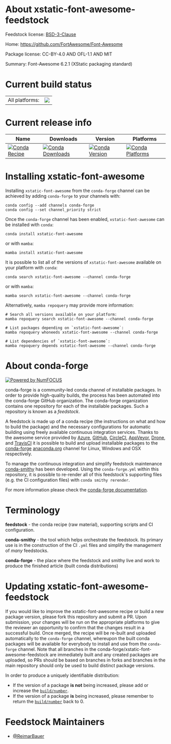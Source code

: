 About xstatic-font-awesome-feedstock
====================================

Feedstock license: [BSD-3-Clause](https://github.com/conda-forge/xstatic-font-awesome-feedstock/blob/main/LICENSE.txt)

Home: https://github.com/FortAwesome/Font-Awesome

Package license: CC-BY-4.0 AND OFL-1.1 AND MIT

Summary: Font-Awesome 6.2.1 (XStatic packaging standard)

Current build status
====================


<table><tr><td>All platforms:</td>
    <td>
      <a href="https://dev.azure.com/conda-forge/feedstock-builds/_build/latest?definitionId=21705&branchName=main">
        <img src="https://dev.azure.com/conda-forge/feedstock-builds/_apis/build/status/xstatic-font-awesome-feedstock?branchName=main">
      </a>
    </td>
  </tr>
</table>

Current release info
====================

| Name | Downloads | Version | Platforms |
| --- | --- | --- | --- |
| [![Conda Recipe](https://img.shields.io/badge/recipe-xstatic--font--awesome-green.svg)](https://anaconda.org/conda-forge/xstatic-font-awesome) | [![Conda Downloads](https://img.shields.io/conda/dn/conda-forge/xstatic-font-awesome.svg)](https://anaconda.org/conda-forge/xstatic-font-awesome) | [![Conda Version](https://img.shields.io/conda/vn/conda-forge/xstatic-font-awesome.svg)](https://anaconda.org/conda-forge/xstatic-font-awesome) | [![Conda Platforms](https://img.shields.io/conda/pn/conda-forge/xstatic-font-awesome.svg)](https://anaconda.org/conda-forge/xstatic-font-awesome) |

Installing xstatic-font-awesome
===============================

Installing `xstatic-font-awesome` from the `conda-forge` channel can be achieved by adding `conda-forge` to your channels with:

```
conda config --add channels conda-forge
conda config --set channel_priority strict
```

Once the `conda-forge` channel has been enabled, `xstatic-font-awesome` can be installed with `conda`:

```
conda install xstatic-font-awesome
```

or with `mamba`:

```
mamba install xstatic-font-awesome
```

It is possible to list all of the versions of `xstatic-font-awesome` available on your platform with `conda`:

```
conda search xstatic-font-awesome --channel conda-forge
```

or with `mamba`:

```
mamba search xstatic-font-awesome --channel conda-forge
```

Alternatively, `mamba repoquery` may provide more information:

```
# Search all versions available on your platform:
mamba repoquery search xstatic-font-awesome --channel conda-forge

# List packages depending on `xstatic-font-awesome`:
mamba repoquery whoneeds xstatic-font-awesome --channel conda-forge

# List dependencies of `xstatic-font-awesome`:
mamba repoquery depends xstatic-font-awesome --channel conda-forge
```


About conda-forge
=================

[![Powered by
NumFOCUS](https://img.shields.io/badge/powered%20by-NumFOCUS-orange.svg?style=flat&colorA=E1523D&colorB=007D8A)](https://numfocus.org)

conda-forge is a community-led conda channel of installable packages.
In order to provide high-quality builds, the process has been automated into the
conda-forge GitHub organization. The conda-forge organization contains one repository
for each of the installable packages. Such a repository is known as a *feedstock*.

A feedstock is made up of a conda recipe (the instructions on what and how to build
the package) and the necessary configurations for automatic building using freely
available continuous integration services. Thanks to the awesome service provided by
[Azure](https://azure.microsoft.com/en-us/services/devops/), [GitHub](https://github.com/),
[CircleCI](https://circleci.com/), [AppVeyor](https://www.appveyor.com/),
[Drone](https://cloud.drone.io/welcome), and [TravisCI](https://travis-ci.com/)
it is possible to build and upload installable packages to the
[conda-forge](https://anaconda.org/conda-forge) [anaconda.org](https://anaconda.org/)
channel for Linux, Windows and OSX respectively.

To manage the continuous integration and simplify feedstock maintenance
[conda-smithy](https://github.com/conda-forge/conda-smithy) has been developed.
Using the ``conda-forge.yml`` within this repository, it is possible to re-render all of
this feedstock's supporting files (e.g. the CI configuration files) with ``conda smithy rerender``.

For more information please check the [conda-forge documentation](https://conda-forge.org/docs/).

Terminology
===========

**feedstock** - the conda recipe (raw material), supporting scripts and CI configuration.

**conda-smithy** - the tool which helps orchestrate the feedstock.
                   Its primary use is in the construction of the CI ``.yml`` files
                   and simplify the management of *many* feedstocks.

**conda-forge** - the place where the feedstock and smithy live and work to
                  produce the finished article (built conda distributions)


Updating xstatic-font-awesome-feedstock
=======================================

If you would like to improve the xstatic-font-awesome recipe or build a new
package version, please fork this repository and submit a PR. Upon submission,
your changes will be run on the appropriate platforms to give the reviewer an
opportunity to confirm that the changes result in a successful build. Once
merged, the recipe will be re-built and uploaded automatically to the
`conda-forge` channel, whereupon the built conda packages will be available for
everybody to install and use from the `conda-forge` channel.
Note that all branches in the conda-forge/xstatic-font-awesome-feedstock are
immediately built and any created packages are uploaded, so PRs should be based
on branches in forks and branches in the main repository should only be used to
build distinct package versions.

In order to produce a uniquely identifiable distribution:
 * If the version of a package **is not** being increased, please add or increase
   the [``build/number``](https://docs.conda.io/projects/conda-build/en/latest/resources/define-metadata.html#build-number-and-string).
 * If the version of a package **is** being increased, please remember to return
   the [``build/number``](https://docs.conda.io/projects/conda-build/en/latest/resources/define-metadata.html#build-number-and-string)
   back to 0.

Feedstock Maintainers
=====================

* [@ReimarBauer](https://github.com/ReimarBauer/)

